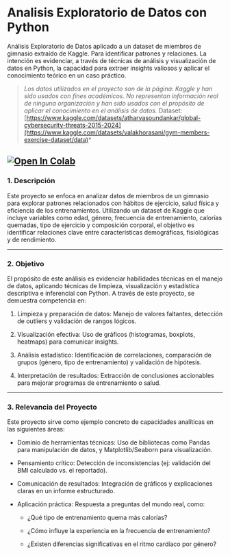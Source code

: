 # Analisis Exploratorio de Datos con Python
Análisis Exploratorio de Datos aplicado a un dataset de miembros de gimnasio extraído de Kaggle. Para identificar patrones y relaciones. La intención es evidenciar, a través de técnicas de análisis y visualización de datos en Python, la capacidad para extraer insights valiosos y aplicar el conocimiento teórico en un caso práctico.

> *Los datos utilizados en el proyecto son de la página: Kaggle y han sido usados con fines académicos. No representan información real de ninguna organización y han sido usados con el propósito de aplicar el conocimiento en el análisis de datos.*
Dataset: [https://www.kaggle.com/datasets/atharvasoundankar/global-cybersecurity-threats-2015-2024](https://www.kaggle.com/datasets/valakhorasani/gym-members-exercise-dataset/data)*

[![Open In Colab](https://colab.research.google.com/assets/colab-badge.svg)](https://colab.research.google.com/github/NicolasRamosB14/Analisis_Exploratorio_de_Datos_Python/blob/main/(EDA)_Gym_Members_Exercise.ipynb)
---

### 1. **Descripción**
Este proyecto se enfoca en analizar datos de miembros de un gimnasio para explorar patrones relacionados con hábitos de ejercicio, salud física y eficiencia de los entrenamientos. Utilizando un dataset de Kaggle que incluye variables como edad, género, frecuencia de entrenamiento, calorías quemadas, tipo de ejercicio y composición corporal, el objetivo es identificar relaciones clave entre características demográficas, fisiológicas y de rendimiento.

---

### 2. **Objetivo**
El propósito de este análisis es evidenciar habilidades técnicas en el manejo de datos, aplicando técnicas de limpieza, visualización y estadística descriptiva e inferencial con Python. A través de este proyecto, se demuestra competencia en:

1. Limpieza y preparación de datos: Manejo de valores faltantes, detección de outliers y validación de rangos lógicos.

2. Visualización efectiva: Uso de gráficos (histogramas, boxplots, heatmaps) para comunicar insights.

3. Análisis estadístico: Identificación de correlaciones, comparación de grupos (género, tipo de entrenamiento) y validación de hipótesis.

4. Interpretación de resultados: Extracción de conclusiones accionables para mejorar programas de entrenamiento o salud.

---

### 3. **Relevancia del Proyecto**
Este proyecto sirve como ejemplo concreto de capacidades analíticas en las siguientes áreas:

* Dominio de herramientas técnicas: Uso de bibliotecas como Pandas para manipulación de datos, y Matplotlib/Seaborn para visualización.

* Pensamiento crítico: Detección de inconsistencias (ej: validación del BMI calculado vs. el reportado).

* Comunicación de resultados: Integración de gráficos y explicaciones claras en un informe estructurado.

* Aplicación práctica: Respuesta a preguntas del mundo real, como:

    * ¿Qué tipo de entrenamiento quema más calorías?

    * ¿Cómo influye la experiencia en la frecuencia de entrenamiento?

    * ¿Existen diferencias significativas en el ritmo cardíaco por género?
